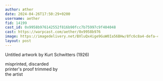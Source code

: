 ```yaml
---
author: æther
date: 2024-04-26T17:50:29+0200
username: aether
fid: 14199
cast_id: 0x9958b976142552f816b90fcc7b75997c9f404048
cast: https://warpcast.com/aether/0x9958b976
image: https://imagedelivery.net/BXluQx4ige9GuW0Ia56BHw/8fc6c8a4-defa-49b7-3c34-c8c703c3da00/original
layout: post
---
```

Untitled artwork by Kurt Schwitters (1926)   
  
misprinted, discarded   
printer's proof trimmed by   
the artist  

<img src='https://imagedelivery.net/BXluQx4ige9GuW0Ia56BHw/8fc6c8a4-defa-49b7-3c34-c8c703c3da00/original' alt='' referrerpolicy='no-referrer'/>